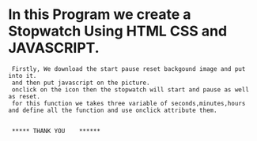 # In this Program we create a Stopwatch Using HTML CSS and JAVASCRIPT.
     Firstly, We download the start pause reset backgound image and put into it.
     and then put javascript on the picture.
     onclick on the icon then the stopwatch will start and pause as well as reset.
     for this function we takes three variable of seconds,minutes,hours and define all the function and use onclick attribute them.


     ***** THANK YOU    ******
